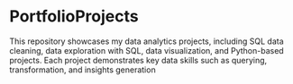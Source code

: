 # PortfolioProjects
This repository showcases my data analytics projects, including SQL data cleaning, data exploration with SQL, data visualization, and Python-based projects. Each project demonstrates key data skills such as querying, transformation, and insights generation
